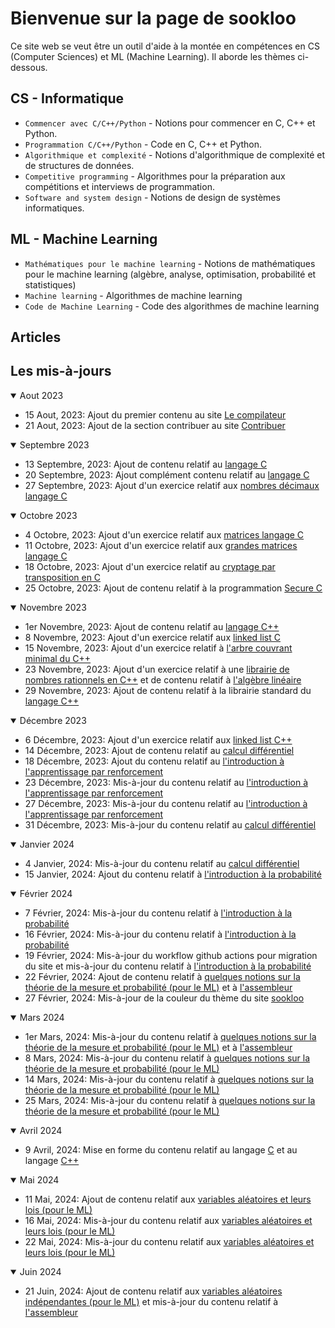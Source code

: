 # Bienvenue sur la page de sookloo

Ce site web se veut être un outil d'aide à la montée en compétences en CS (Computer Sciences) et ML (Machine Learning). Il aborde les thèmes ci-dessous.

## CS - Informatique

* `Commencer avec C/C++/Python` - Notions pour commencer en C, C++ et Python.
* `Programmation C/C++/Python` - Code en C, C++ et Python.
* `Algorithmique et complexité` - Notions d'algorithmique de complexité et de structures de données.
* `Competitive programming` - Algorithmes pour la préparation aux compétitions et interviews de programmation.
* `Software and system design` - Notions de design de systèmes informatiques.

## ML - Machine Learning

* `Mathématiques pour le machine learning` - Notions de mathématiques pour le machine learning (algèbre, analyse, optimisation, probabilité et statistiques)
* `Machine learning` - Algorithmes de machine learning
* `Code de Machine Learning` - Code des algorithmes de machine learning

## Articles

## Les mis-à-jours

<details open>
<summary>Aout 2023</summary>
    <ul>
        <li>15 Aout, 2023: Ajout du premier contenu au site <a href="https://patrice-n.github.io/sookloo/cp/tools/compiler">Le compilateur</a></li>
        <li>21 Aout, 2023: Ajout de la section contribuer au site <a href="https://patrice-n.github.io/sookloo/support">Contribuer</a></li>
    </ul>
</details>

<details open>
<summary>Septembre 2023</summary>
    <ul>
        <li>13 Septembre, 2023: Ajout de contenu relatif au <a href="https://patrice-n.github.io/sookloo/cp/programming-lang/c">langage C</a></li>
        <li>20 Septembre, 2023: Ajout complément contenu relatif au <a href="https://patrice-n.github.io/sookloo/cp/programming-lang/c">langage C</a></li>
        <li>27 Septembre, 2023: Ajout d'un exercice relatif aux <a href="https://patrice-n.github.io/sookloo/cp/programming-lang/action-c/action-c-float">nombres décimaux langage C</a></li>
    </ul>
</details>

<details open>
<summary>Octobre 2023</summary>
    <ul>
        <li>4 Octobre, 2023: Ajout d'un exercice relatif aux <a href="https://patrice-n.github.io/sookloo/cp/programming-lang/action-c/action-c-matrix">matrices langage C</a></li>
        <li>11 Octobre, 2023: Ajout d'un exercice relatif aux <a href="https://patrice-n.github.io/sookloo/cp/programming-lang/action-c/action-c-big-matrix">grandes matrices langage C</a></li>
        <li>18 Octobre, 2023: Ajout d'un exercice relatif au <a href="https://patrice-n.github.io/sookloo/cp/programming-lang/action-c/action-c-transposition-ciffer">cryptage par transposition en C</a></li>
        <li>25 Octobre, 2023: Ajout de contenu relatif à la programmation <a href="https://patrice-n.github.io/sookloo/cp/programming-lang/secure-c">Secure C</a></li>
    </ul>
</details>

<details open>
<summary>Novembre 2023</summary>
    <ul>
        <li>1er Novembre, 2023: Ajout de contenu relatif au <a href="https://patrice-n.github.io/sookloo/cp/programming-lang/cpp">langage C++</a></li>
        <li>8 Novembre, 2023: Ajout d'un exercice relatif aux  <a href="https://patrice-n.github.io/sookloo/cp/programming-lang/action-c/action-c-linked-list">linked list C</a></li>
        <li>15 Novembre, 2023: Ajout d'un exercice relatif à <a href="https://patrice-n.github.io/sookloo/cp/programming-lang/action-cpp/action-cpp-mst">l'arbre couvrant minimal du C++</a></li>
        <li>23 Novembre, 2023: Ajout d'un exercice relatif à une <a href="https://patrice-n.github.io/sookloo/cp/programming-lang/action-cpp/action-cpp-rational-nb-lib">librairie de nombres rationnels en C++</a> et de contenu relatif à <a href="https://patrice-n.github.io/sookloo/mml/algebra-analysis/al">l'algèbre linéaire</a></li>
        <li>29 Novembre, 2023: Ajout de contenu relatif à la librairie standard du <a href="https://patrice-n.github.io/sookloo/cp/programming-lang/cpp">langage C++</a></li>
    </ul>
</details>

<details open>
<summary>Décembre 2023</summary>
    <ul>
        <li>6 Décembre, 2023: Ajout d'un exercice relatif aux <a href="https://patrice-n.github.io/sookloo/cp/programming-lang/action-cpp/action-cpp-linked-list">linked list C++</a></li>
        <li>14 Décembre, 2023: Ajout de contenu relatif au <a href="https://patrice-n.github.io/sookloo/mml/algebra-analysis/diff-calculus">calcul différentiel</a></li>
        <li>18 Décembre, 2023: Ajout du contenu relatif au <a href="https://patrice-n.github.io/sookloo/rl/intro-rl">l'introduction à l'apprentissage par renforcement</a></li>
        <li>23 Décembre, 2023: Mis-à-jour du contenu relatif au <a href="https://patrice-n.github.io/sookloo/rl/intro-rl">l'introduction à l'apprentissage par renforcement</a></li>
        <li>27 Décembre, 2023: Mis-à-jour du contenu relatif au <a href="https://patrice-n.github.io/sookloo/rl/intro-rl">l'introduction à l'apprentissage par renforcement</a></li>
        <li>31 Décembre, 2023: Mis-à-jour du contenu relatif au <a href="https://patrice-n.github.io/sookloo/mml/algebra-analysis/diff-calculus">calcul différentiel</a></li>
    </ul>
</details>

<details open>
<summary>Janvier 2024</summary>
    <ul>
        <li>4 Janvier, 2024: Mis-à-jour du contenu relatif au <a href="https://patrice-n.github.io/sookloo/mml/algebra-analysis/diff-calculus">calcul différentiel</a></li>
        <li>15 Janvier, 2024: Ajout du contenu relatif à <a href="https://patrice-n.github.io/sookloo/mml/probability/intro-proba">l'introduction à la probabilité</a></li>
    </ul>
</details>

<details open>
<summary>Février 2024</summary>
    <ul>
        <li>7 Février, 2024: Mis-à-jour du contenu relatif à <a href="https://patrice-n.github.io/sookloo/mml/probability/intro-proba">l'introduction à la probabilité</a></li>
        <li>16 Février, 2024: Mis-à-jour du contenu relatif à <a href="https://patrice-n.github.io/sookloo/mml/probability/intro-proba">l'introduction à la probabilité</a></li>
        <li>19 Février, 2024: Mis-à-jour du workflow github actions pour migration du site et mis-à-jour du contenu relatif à <a href="https://patrice-n.github.io/sookloo/mml/probability/intro-proba">l'introduction à la probabilité</a></li>
        <li>22 Février, 2024: Ajout de contenu relatif à <a href="https://patrice-n.github.io/sookloo/mml/probability/proba-mes">quelques notions sur la théorie de la mesure et probabilité (pour le ML)</a> et à <a href="https://patrice-n.github.io/sookloo/cp/programming-lang/assembly">l'assembleur</a></li>
        <li>27 Février, 2024: Mis-à-jour de la couleur du thème du site <a href="https://patrice-n.github.io/sookloo">sookloo</a></li>
    </ul>
</details>

<details open>
<summary>Mars 2024</summary>
    <ul>
        <li>1er Mars, 2024: Mis-à-jour du contenu relatif à <a href="https://patrice-n.github.io/sookloo/mml/probability/proba-mes">quelques notions sur la théorie de la mesure et probabilité (pour le ML)</a> et à <a href="https://patrice-n.github.io/sookloo/cp/programming-lang/assembly">l'assembleur</a></li>
        <li>8 Mars, 2024: Mis-à-jour du contenu relatif à <a href="https://patrice-n.github.io/sookloo/mml/probability/proba-mes">quelques notions sur la théorie de la mesure et probabilité (pour le ML)</a></li>
        <li>14 Mars, 2024: Mis-à-jour du contenu relatif à <a href="https://patrice-n.github.io/sookloo/mml/probability/proba-mes">quelques notions sur la théorie de la mesure et probabilité (pour le ML)</a></li>
        <li>25 Mars, 2024: Mis-à-jour du contenu relatif à <a href="https://patrice-n.github.io/sookloo/mml/probability/proba-mes">quelques notions sur la théorie de la mesure et probabilité (pour le ML)</a></li>
    </ul>
</details>

<details open>
<summary>Avril 2024</summary>
    <ul>
        <li>9 Avril, 2024: Mise en forme du contenu relatif au langage <a href="https://patrice-n.github.io/sookloo/cp/programming-lang/c">C</a> et au langage <a href="https://patrice-n.github.io/sookloo/cp/programming-lang/cpp">C++</a>
        </li>
    </ul>
</details>

<details open>
<summary>Mai 2024</summary>
    <ul>
        <li>11 Mai, 2024: Ajout de contenu relatif aux <a href="https://patrice-n.github.io/sookloo/mml/probability/var-alea">variables aléatoires et leurs lois (pour le ML)</a>
        </li>
        <li>16 Mai, 2024: Mis-à-jour du contenu relatif aux <a href="https://patrice-n.github.io/sookloo/mml/probability/var-alea">variables aléatoires et leurs lois (pour le ML)</a>
        </li>
        <li>22 Mai, 2024: Mis-à-jour du contenu relatif aux <a href="https://patrice-n.github.io/sookloo/mml/probability/var-alea">variables aléatoires et leurs lois (pour le ML)</a>
        </li>
    </ul>
</details>

<details open>
<summary>Juin 2024</summary>
    <ul>
        <li>21 Juin, 2024: Ajout de contenu relatif aux <a href="https://patrice-n.github.io/sookloo/mml/probability/var-alea-ind">variables aléatoires indépendantes (pour le ML)</a> et mis-à-jour du contenu relatif à <a href="https://patrice-n.github.io/sookloo/cp/programming-lang/assembly">l'assembleur</a>
        </li>
    </ul>
</details>